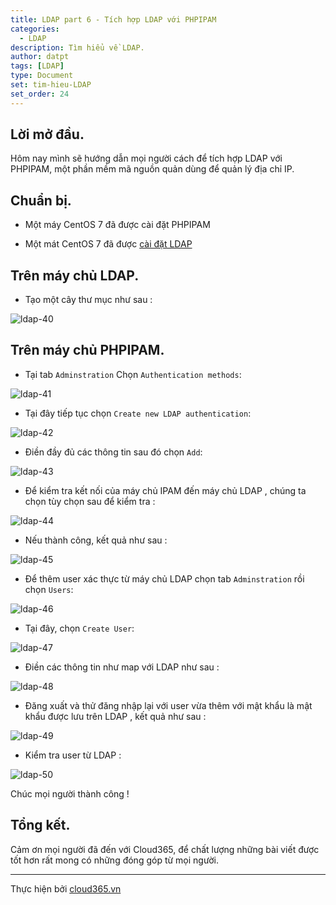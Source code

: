 ```yaml
---
title: LDAP part 6 - Tích hợp LDAP với PHPIPAM
categories:
  - LDAP
description: Tìm hiểu về LDAP.
author: datpt
tags: [LDAP]
type: Document
set: tim-hieu-LDAP
set_order: 24
---
```


## Lời mở đầu.

Hôm nay mình sẽ hướng dẫn mọi người cách để tích hợp LDAP với PHPIPAM, một phần mềm mã nguồn quản dùng để quản lý địa chỉ IP.

## Chuẩn bị.

- Một máy CentOS 7 đã được cài đặt PHPIPAM

- Một mát CentOS 7 đã được [cài đặt LDAP]()

## Trên máy chủ LDAP.

- Tạo một cây thư mục như sau :

![ldap-40](/images/img-ldap-datpt/ldap-40.png)

## Trên máy chủ PHPIPAM.

- Tại tab `Adminstration` Chọn `Authentication methods`:

![ldap-41](/images/img-ldap-datpt/ldap-41.png)

- Tại đây tiếp tục chọn `Create new LDAP authentication`:

![ldap-42](/images/img-ldap-datpt/ldap-42.png)

- Điền đầy đủ các thông tin sau đó chọn `Add`:

![ldap-43](/images/img-ldap-datpt/ldap-43.png)

- Để kiểm tra kết nối của máy chủ IPAM đến máy chủ LDAP , chúng ta chọn tùy chọn sau để kiểm tra :

![ldap-44](/images/img-ldap-datpt/ldap-44.png)

- Nếu thành công, kết quả như sau :

![ldap-45](/images/img-ldap-datpt/ldap-45.png)

- Để thêm user xác thực từ máy chủ LDAP chọn tab `Adminstration` rồi chọn `Users`:

![ldap-46](/images/img-ldap-datpt/ldap-46.png)

- Tại đây, chọn `Create User`:

![ldap-47](/images/img-ldap-datpt/ldap-47.png)

- Điền các thông tin như map với LDAP như sau :

![ldap-48](/images/img-ldap-datpt/ldap-48.png)

- Đăng xuất và thử đăng nhập lại với user vừa thêm với mật khẩu là mật khẩu được lưu trên LDAP , kết quả như sau :

![ldap-49](/images/img-ldap-datpt/ldap-49.png)

- Kiểm tra user từ LDAP :

![ldap-50](/images/img-ldap-datpt/ldap-50.png)


Chúc mọi người thành công !

## Tổng kết.

Cảm ơn mọi người đã đến với Cloud365, để chất lượng những bài viết được tốt hơn rất mong có những đóng góp từ mọi người.

---

Thực hiện bởi <a href="https://cloud365.vn/" target="_blank">cloud365.vn</a>